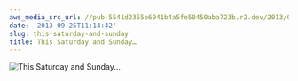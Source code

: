 ```yaml
---
aws_media_src_url: //pub-5541d2355e6941b4a5fe50450aba723b.r2.dev/2013/09/carmel-art-fair-ad.jpg
date: '2013-09-25T11:14:42'
slug: this-saturday-and-sunday
title: This Saturday and Sunday…
---
```


 ![This Saturday and Sunday...](//pub-5541d2355e6941b4a5fe50450aba723b.r2.dev/2013/09/carmel-art-fair-ad.jpg?w=602)
